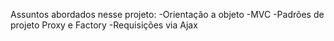 Assuntos abordados nesse projeto:
  -Orientação a objeto
  -MVC
  -Padrões de projeto Proxy e Factory
  -Requisições via Ajax


